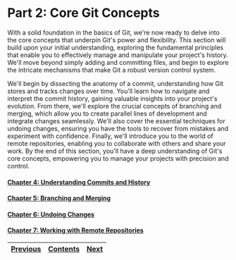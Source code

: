 Part 2: Core Git Concepts
=========================

With a solid foundation in the basics of Git, we're now ready to delve into the core concepts that underpin Git's power and flexibility. This section will build upon your initial understanding, exploring the fundamental principles that enable you to effectively manage and manipulate your project's history. We'll move beyond simply adding and committing files, and begin to explore the intricate mechanisms that make Git a robust version control system.

We'll begin by dissecting the anatomy of a commit, understanding how Git stores and tracks changes over time. You'll learn how to navigate and interpret the commit history, gaining valuable insights into your project's evolution. From there, we'll explore the crucial concepts of branching and merging, which allow you to create parallel lines of development and integrate changes seamlessly. We'll also cover the essential techniques for undoing changes, ensuring you have the tools to recover from mistakes and experiment with confidence. Finally, we'll introduce you to the world of remote repositories, enabling you to collaborate with others and share your work. By the end of this section, you'll have a deep understanding of Git's core concepts, empowering you to manage your projects with precision and control.

#### [Chapter 4: Understanding Commits and History](/Chapter%204.md)
#### [Chapter 5: Branching and Merging](/Chapter%205.md)
#### [Chapter 6: Undoing Changes](/Chapter%206.md)
#### [Chapter 7: Working with Remote Repositories](/Chapter%207.md)

| [Previous](/Chapter%203.md) | [Contents](/README.md) | [Next](/Chapter%204.md) |
| :---: | :---: | :---: |
